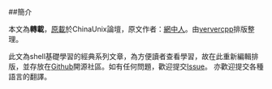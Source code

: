 ##簡介

本文為**轉載**，[原載](http://bbs.chinaunix.net/thread-218853-1-1.html)於ChinaUnix論壇，原文作者：[網中人](http://www.study-area.org/netman.htm)。由[ververcpp](http://ververcpp.githug.io)排版整理。

此文為shell基礎學習的經典系列文章，為方便讀者查看學習，故在此重新編輯排版，並存放在[Github](https://github.com/ververcpp/Shell13Q)開源社區。如有任何問題，歡迎提交[Issue](https://github.com/ververcpp/Shell13Q/issues)。
亦歡迎提交各種語言的翻譯。
